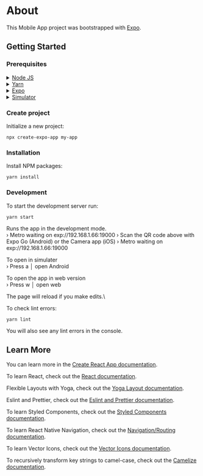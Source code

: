 # About

This Mobile App project was bootstrapped with [Expo](https://docs.expo.dev/get-started/create-a-project/).

## Getting Started

### Prerequisites

<details>
  <summary><a href="https://nodejs.org/en/">Node JS</a></summary>

```shell
https://nodejs.org/en/download
```

</details>
<details>
  <summary><a href="https://yarnpkg.com/">Yarn</a></summary>

```shell
npm install --global yarn
```

</details>
<details>
  <summary><a href="https://docs.expo.dev/archive/expo-cli/">Expo</a></summary>

```shell
npm install -g expo-cli
```

</details>
</details>
<details>
  <summary><a href="https://developer.android.com/studio">Simulator</a></summary>

```shell
https://developer.android.com/studio
```

</details>

### Create project

Initialize a new project:

```shell
npx create-expo-app my-app
```

### Installation

Install NPM packages:

```shell
yarn install
```

### Development

To start the development server run:

```shell
yarn start
```

Runs the app in the development mode.\
› Metro waiting on exp://192.168.1.66:19000
› Scan the QR code above with Expo Go (Android) or the Camera app (iOS)
› Metro waiting on exp://192.168.1.66:19000

To open in simulater \
› Press a │ open Android

To open the app in web version \
› Press w │ open web

The page will reload if you make edits.\

To check lint errors:

```shell
yarn lint
```

You will also see any lint errors in the console.

## Learn More

You can learn more in the [Create React App documentation](https://facebook.github.io/create-react-app/docs/getting-started).

To learn React, check out the [React documentation](https://reactjs.org/).

Flexible Layouts with Yoga, check out the [Yoga Layout documentation](https://yogalayout.com/).

Eslint and Prettier, check out the [Eslint and Prettier documentation](https://www.npmjs.com/package/@react-native-community/eslint-config).

To learn Styled Components, check out the [Styled Components documentation](https://styled-components.com/docs/basics#react-native/).

To learn React Native Navigation, check out the [Navigation/Routing documentation](https://reactnavigation.org/docs/getting-started/).

To learn Vector Icons, check out the [Vector Icons documentation](https://docs.expo.dev/guides/icons/#expovector-icons).

To recursively transform key strings to camel-case, check out the [Camelize documentation](https://www.npmjs.com/package/camelize).
